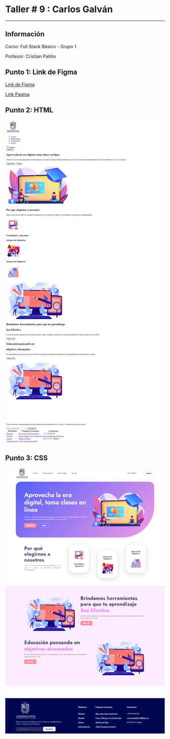 <h1>Taller # 9 : Carlos Galván </h1>
<hr>

<h2>Información </h2>
    <p>Curso: Full Stack Básico - Grupo 1 <p>
    <p>Profesor: Cristian Patiño<p>  

<h2> Punto 1: Link de Figma </h2>
<a href="https://www.figma.com/file/ALHv5pzMZbcwiEOIFUSiM2/Carlos-Galvan---Figma?type=design&t=dxTMuQlCGFCHkSUh-1"> Link de Figma </a>

<br>

<a href ="https://cjgalvan.github.io/taller-9-full-stack/"> Link Pagina </a>

<h2>Punto 2: HTML</h2>
<img src="./public/images/html.png" alt="html">

<h2>Punto 3: CSS</h2>
<img src="./public/images/html-css.png" alt="css">

